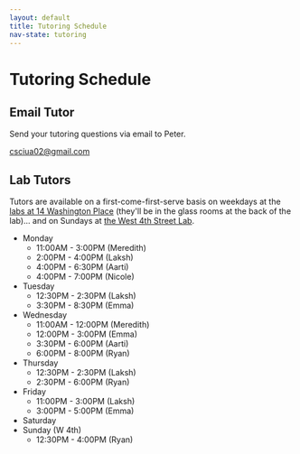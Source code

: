 ```yaml
---
layout: default
title: Tutoring Schedule
nav-state: tutoring
---
```

# Tutoring Schedule

## Email Tutor

Send your tutoring questions via email to Peter.

csciua02@gmail.com

## Lab Tutors

Tutors are available on a first-come-first-serve basis on weekdays at the [labs at 14 Washington Place](http://www.nyu.edu/its/labs/wash/) (they'll be in the glass rooms at the back of the lab)... and on Sundays at [the West 4th Street Lab](http://www.nyu.edu/its/labs/fourth/).

* Monday
	* 11:00AM - 3:00PM (Meredith)
	* 2:00PM - 4:00PM (Laksh)
	* 4:00PM - 6:30PM (Aarti)
	* 4:00PM - 7:00PM (Nicole)
* Tuesday
	* 12:30PM - 2:30PM (Laksh)
	* 3:30PM - 8:30PM (Emma)
* Wednesday
	* 11:00AM - 12:00PM (Meredith)
	* 12:00PM - 3:00PM (Emma)
	* 3:30PM - 6:00PM (Aarti)
	* 6:00PM - 8:00PM (Ryan)
* Thursday
	* 12:30PM - 2:30PM (Laksh)
	* 2:30PM - 6:00PM (Ryan)
* Friday
	* 11:00PM - 3:00PM (Laksh)
	* 3:00PM - 5:00PM (Emma)
* Saturday
* Sunday (W 4th)
	* 12:30PM - 4:00PM (Ryan)

